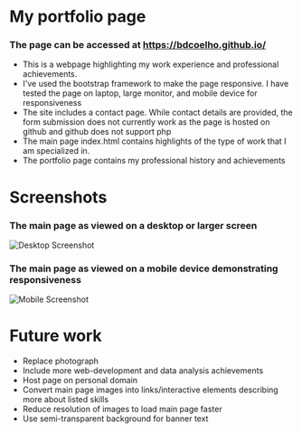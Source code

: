 # My portfolio page
### The page can be accessed at https://bdcoelho.github.io/

* This is a webpage highlighting my work experience and professional achievements.
* I've used the bootstrap framework to make the page responsive. I have tested the page on laptop, large monitor, and mobile device for responsiveness
* The site includes a contact page. While contact details are provided, the form submission does not currently work as the page is hosted on github and github does not support php
* The main page index.html contains highlights of the type of work that I am specialized in.
* The portfolio page contains my professional history and achievements


# Screenshots

### The main page as viewed on a desktop or larger screen
![Desktop Screenshot](https://github.com/bdcoelho/bdcoelho.github.io/blob/master/img/desktop.png "Desktop Screenshot")

### The main page as viewed on a mobile device demonstrating responsiveness
![Mobile Screenshot](https://github.com/bdcoelho/bdcoelho.github.io/blob/master/img/mobile.png "Mobile Screenshot")


# Future work

* Replace photograph
* Include more web-development and data analysis achievements
* Host page on personal domain
* Convert main page images into links/interactive elements describing more about listed skills
* Reduce resolution of images to load main page faster
* Use semi-transparent background for banner text



